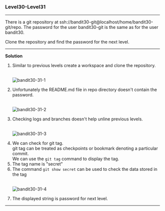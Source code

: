 ### Level30-Level31

<hr>
There is a git repository at ssh://bandit30-git@localhost/home/bandit30-git/repo. The password for the user bandit30-git is the same as for the user bandit30.

Clone the repository and find the password for the next level.
<hr/>

<b>Solution</b><br/>

<p>
<ol>

<li>Similar to previous levels create a workspace and clone the repository.</li>
<br/>

![bandit30-31-1](https://user-images.githubusercontent.com/88927842/183977267-4c0f3a33-8b77-428f-a5f4-00641ce85fa2.png)

<li>Unfortunately the README.md file in repo directory doesn't contain the password.</li>
<br/>

![bandit30-31-2](https://user-images.githubusercontent.com/88927842/183977280-ab7fb583-9298-434a-8184-d63fa896935d.png)

<li>Checking logs and branches doesn't help unline previous levels.</li>
<br/>

![bandit30-31-3](https://user-images.githubusercontent.com/88927842/183977301-6bb41854-3b6c-434c-ba6c-3b10fee1e1ad.png)

<li>We can check for git tag.<br/>
git tag can be treated as checkpoints or bookmark denoting a particular commit.<br/>
We can use the <code>git tag</code> command to display the tag.
</li>
<li>The tag name is "secret"</li>
<li>The command <code>git show secret</code> can be used to check the data stored in the tag</li>
<br/>

![bandit30-31-4](https://user-images.githubusercontent.com/88927842/183977310-9536ba33-196a-4ee4-b5b8-aa313ca39270.png)

<li>The displayed string is password for next level.</li>

</p>
</ol>
<hr/>